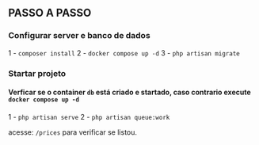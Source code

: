 ## PASSO A PASSO

### Configurar server e banco de dados

1 - `composer install`
2 - `docker compose up -d`
3 - `php artisan migrate`


### Startar projeto

#### Verficar se o container `db` está criado e startado, caso contrario execute `docker compose up -d`

1 - `php artisan serve`
2 - `php artisan queue:work`

acesse: `/prices` para verificar se listou.
